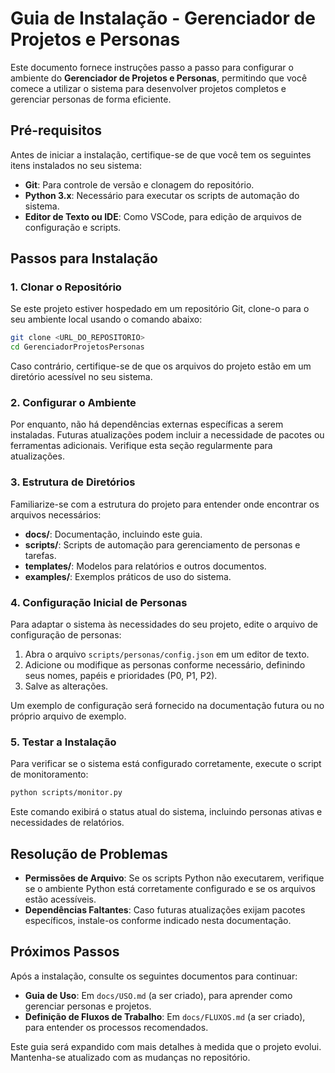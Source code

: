 # Guia de Instalação - Gerenciador de Projetos e Personas

Este documento fornece instruções passo a passo para configurar o ambiente do **Gerenciador de Projetos e Personas**, permitindo que você comece a utilizar o sistema para desenvolver projetos completos e gerenciar personas de forma eficiente.

## Pré-requisitos

Antes de iniciar a instalação, certifique-se de que você tem os seguintes itens instalados no seu sistema:

- **Git**: Para controle de versão e clonagem do repositório.
- **Python 3.x**: Necessário para executar os scripts de automação do sistema.
- **Editor de Texto ou IDE**: Como VSCode, para edição de arquivos de configuração e scripts.

## Passos para Instalação

### 1. Clonar o Repositório

Se este projeto estiver hospedado em um repositório Git, clone-o para o seu ambiente local usando o comando abaixo:

```bash
git clone <URL_DO_REPOSITORIO>
cd GerenciadorProjetosPersonas
```

Caso contrário, certifique-se de que os arquivos do projeto estão em um diretório acessível no seu sistema.

### 2. Configurar o Ambiente

Por enquanto, não há dependências externas específicas a serem instaladas. Futuras atualizações podem incluir a necessidade de pacotes ou ferramentas adicionais. Verifique esta seção regularmente para atualizações.

### 3. Estrutura de Diretórios

Familiarize-se com a estrutura do projeto para entender onde encontrar os arquivos necessários:

- **docs/**: Documentação, incluindo este guia.
- **scripts/**: Scripts de automação para gerenciamento de personas e tarefas.
- **templates/**: Modelos para relatórios e outros documentos.
- **examples/**: Exemplos práticos de uso do sistema.

### 4. Configuração Inicial de Personas

Para adaptar o sistema às necessidades do seu projeto, edite o arquivo de configuração de personas:

1. Abra o arquivo `scripts/personas/config.json` em um editor de texto.
2. Adicione ou modifique as personas conforme necessário, definindo seus nomes, papéis e prioridades (P0, P1, P2).
3. Salve as alterações.

Um exemplo de configuração será fornecido na documentação futura ou no próprio arquivo de exemplo.

### 5. Testar a Instalação

Para verificar se o sistema está configurado corretamente, execute o script de monitoramento:

```bash
python scripts/monitor.py
```

Este comando exibirá o status atual do sistema, incluindo personas ativas e necessidades de relatórios.

## Resolução de Problemas

- **Permissões de Arquivo**: Se os scripts Python não executarem, verifique se o ambiente Python está corretamente configurado e se os arquivos estão acessíveis.
- **Dependências Faltantes**: Caso futuras atualizações exijam pacotes específicos, instale-os conforme indicado nesta documentação.

## Próximos Passos

Após a instalação, consulte os seguintes documentos para continuar:

- **Guia de Uso**: Em `docs/USO.md` (a ser criado), para aprender como gerenciar personas e projetos.
- **Definição de Fluxos de Trabalho**: Em `docs/FLUXOS.md` (a ser criado), para entender os processos recomendados.

Este guia será expandido com mais detalhes à medida que o projeto evolui. Mantenha-se atualizado com as mudanças no repositório.
